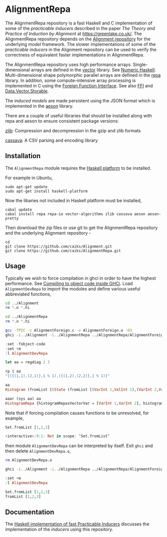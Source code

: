 # AlignmentRepa

The AlignmentRepa repository is a fast Haskell and C implementation of some of the *practicable inducers* described in the paper *The Theory and Practice of Induction by Alignment* at https://greenlake.co.uk/. The AlignmentRepa repository depends on the [Alignment repository](https://github.com/caiks/Alignment) for the underlying *model* framework. The slower implementations of some of the *practicable inducers* in the Alignment repository can be used to verify the correctness of equivalent faster implementations in AlignmentRepa.

The AlignmentRepa repository uses high performance arrays. Single-dimensional arrays are defined in the [vector](http://hackage.haskell.org/package/vector) library. See [Numeric Haskell](https://wiki.haskell.org/Numeric_Haskell:_A_Vector_Tutorial). Multi-dimensional shape polymorphic parallel arrays are defined in the [repa](http://hackage.haskell.org/package/repa) library. In addition, some compute-intensive array processing is implemented in C using the [Foreign Function Interface](https://wiki.haskell.org/Foreign_Function_Interface). See also [FFI](http://dev.stephendiehl.com/hask/#ffi) and [Data.Vector.Storable](http://hackage.haskell.org/package/vector-0.12.0.1/docs/Data-Vector-Storable.html).

The *induced models* are made persistent using the JSON format which is implemented in the [aeson](http://hackage.haskell.org/package/aeson) library.

There are a couple of useful libraries that should be installed along with repa and aeson to ensure consistent package versions:

[zlib](http://hackage.haskell.org/package/zlib): Compression and decompression in the gzip and zlib formats

[cassava](http://hackage.haskell.org/package/cassava): A CSV parsing and encoding library


## Installation

The `AlignmentRepa` module requires the [Haskell platform](https://www.haskell.org/downloads#platform) to be installed.

For example in Ubuntu,
```
sudo apt-get update
sudo apt-get install haskell-platform
```
Now the libaries not included in Haskell platform must be installed,
```
cabal update
cabal install repa repa-io vector-algorithms zlib cassava aeson aeson-pretty
```
Then download the zip files or use git to get the AlignmentRepa repository and the underlying Alignment repository -
```
cd
git clone https://github.com/caiks/Alignment.git
git clone https://github.com/caiks/AlignmentRepa.git
```

## Usage

Typically we wish to force compilation in ghci in order to have the highest performance. See [Compiling to object code inside GHCi](https://downloads.haskell.org/~ghc/8.4.1/docs/html/users_guide/ghci.html#compiling-to-object-code-inside-ghci).
Load `AlignmentDevRepa` to import the modules and define various useful abbreviated functions,
```sh
cd ../Alignment
rm *.o *.hi

cd ../AlignmentRepa
rm *.o *.hi

gcc -fPIC -c AlignmentForeign.c -o AlignmentForeign.o -O3
ghci -i../Alignment -i../AlignmentRepa ../AlignmentRepa/AlignmentForeign.o
```
```hs
:set -fobject-code
:set +m
:l AlignmentDevRepa

let aa = regdiag 2 2

rp $ aa
"{({(1,1),(2,1)},1 % 1),({(1,2),(2,2)},1 % 1)}"

aa
Histogram (fromList [(State (fromList [(VarInt 1,ValInt 1),(VarInt 2,ValInt 1)]),1 % 1),(State (fromList [(VarInt 1,ValInt 2),(VarInt 2,ValInt 2)]),1 % 1)])

aaar (sys aa) aa
HistogramRepa {histogramRepasVectorVar = [VarInt 1,VarInt 2], histogramRepasMapVarInt = fromList [(VarInt 1,0),(VarInt 2,1)], histogramRepasArray = AUnboxed [2,2] [1.0,0.0,0.0,1.0]}
```
Note that if forcing compilation causes functions to be unresolved, for example,
```hs
Set.fromList [1,2,3]

<interactive>:9:1: Not in scope: ‘Set.fromList’
```
then module `AlignmentDevRepa` can be interpreted by itself. Exit `ghci` and then delete `AlignmentDevRepa.o`,
```sh
rm AlignmentDevRepa.o

ghci -i../Alignment -i../AlignmentRepa ../AlignmentRepa/AlignmentForeign.o
```
```hs
:set +m
:l AlignmentDevRepa

Set.fromList [1,2,3]
fromList [1,2,3]
```

## Documentation

The [Haskell implementation of fast Practicable Inducers](https://greenlake.co.uk/pages/inducer_haskell_impl_repa) discusses the implementation of the *inducers* using this repository. 


